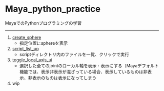 # Maya_python_practice
MayaでのPythonプログラミングの学習


---


1. [create_sphere](https://github.com/szgk/maya_python_practice/tree/main/src/create_sphere)
    - 指定位置にsphereを表示
2. [script_list_up](https://github.com/szgk/maya_python_practice/tree/main/src/script_list_up)
    - scriptディレクトリ内のファイルを一覧、クリックで実行
4. [toggle_local_axis_ui](https://github.com/szgk/maya_python_practice/tree/main/src/toggle_local_axis_ui)
    - 選択した全てのjointのローカル軸を表示・表示にする（Mayaデフォルト機能では、表示非表示が混ざっている場合、表示しているものは非表示、非表示のものは表示になってしまう
5. wip

